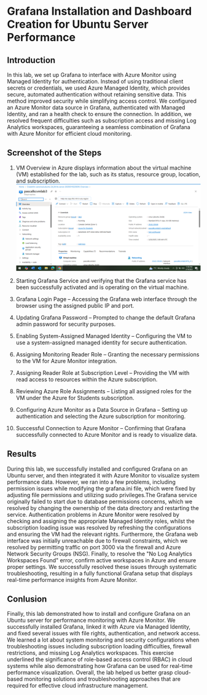 # Grafana Installation and Dashboard Creation for Ubuntu Server Performance
## Introduction
In this lab, we set up Grafana to interface with Azure Monitor using Managed Identity for authentication. Instead of using traditional client secrets or credentials, we used Azure Managed Identity, which provides secure, automated authentication without retaining sensitive data. This method improved security while simplifying access control. We configured an Azure Monitor data source in Grafana, authenticated with Managed Identity, and ran a health check to ensure the connection. In addition, we resolved frequent difficulties such as subscription access and missing Log Analytics workspaces, guaranteeing a seamless combination of Grafana with Azure Monitor for efficient cloud monitoring.
## Screenshot of the Steps
1. VM Overview in Azure displays information about the virtual machine (VM) established for the lab, such as its status, resource group, location, and subscription.
![Screenshot 1](screenshot1.PNG)
   
3. Starting Grafana Service and verifying that the Grafana service has been successfully activated and is operating on the virtual machine.
4. Grafana Login Page – Accessing the Grafana web interface through the browser using the assigned public IP and port.
5. Updating Grafana Password – Prompted to change the default Grafana admin password for security purposes.
6. Enabling System-Assigned Managed Identity – Configuring the VM to use a system-assigned managed identity for secure authentication.
7. Assigning Monitoring Reader Role – Granting the necessary permissions to the VM for Azure Monitor integration.
8. Assigning Reader Role at Subscription Level – Providing the VM with read access to resources within the Azure subscription.
9. Reviewing Azure Role Assignments – Listing all assigned roles for the VM under the Azure for Students subscription.
10. Configuring Azure Monitor as a Data Source in Grafana – Setting up authentication and selecting the Azure subscription for monitoring.
11. Successful Connection to Azure Monitor – Confirming that Grafana successfully connected to Azure Monitor and is ready to visualize data.
## Results
During this lab, we successfully installed and configured Grafana on an Ubuntu server, and then integrated it with Azure Monitor to visualize system performance data. However, we ran into a few problems, including permission issues while modifying the grafana.ini file, which were fixed by adjusting file permissions and utilizing sudo privileges.The Grafana service originally failed to start due to database permissions concerns, which we resolved by changing the ownership of the data directory and restarting the service.  Authentication problems in Azure Monitor were resolved by checking and assigning the appropriate Managed Identity roles, whilst the subscription loading issue was resolved by refreshing the configurations and ensuring the VM had the relevant rights.  Furthermore, the Grafana web interface was initially unreachable due to firewall constraints, which we resolved by permitting traffic on port 3000 via the firewall and Azure Network Security Groups (NSG).  Finally, to resolve the "No Log Analytics Workspaces Found" error, confirm active workspaces in Azure and ensure proper settings. We successfully resolved these issues through systematic troubleshooting, resulting in a fully functional Grafana setup that displays real-time performance insights from Azure Monitor.
## Conlusion
Finally, this lab demonstrated how to install and configure Grafana on an Ubuntu server for performance monitoring with Azure Monitor.  We successfully installed Grafana, linked it with Azure via Managed Identity, and fixed several issues with file rights, authentication, and network access.  We learned a lot about system monitoring and security configurations when troubleshooting issues including subscription loading difficulties, firewall restrictions, and missing Log Analytics workspaces.  This exercise underlined the significance of role-based access control (RBAC) in cloud systems while also demonstrating how Grafana can be used for real-time performance visualization.  Overall, the lab helped us better grasp cloud-based monitoring solutions and troubleshooting approaches that are required for effective cloud infrastructure management.









 

